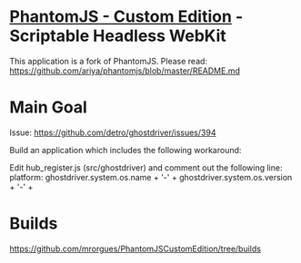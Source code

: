# [PhantomJS - Custom Edition](https://github.com/mrorgues/PhantomJSCustomEdition) - Scriptable Headless WebKit

This application is a fork of PhantomJS. Please read: https://github.com/ariya/phantomjs/blob/master/README.md

# Main Goal
Issue: https://github.com/detro/ghostdriver/issues/394

Build an application which includes the following workaround:

Edit hub_register.js (src/ghostdriver) and comment out the following line: 
platform: ghostdriver.system.os.name + '-' + ghostdriver.system.os.version + '-' +

# Builds
https://github.com/mrorgues/PhantomJSCustomEdition/tree/builds

